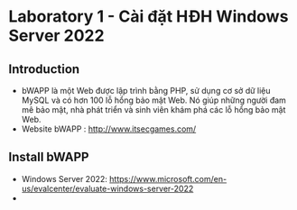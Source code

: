 # Laboratory 1 - Cài đặt HĐH Windows Server 2022
## Introduction
- bWAPP là một Web được lập trình bằng PHP, sử dụng cơ sở dữ liệu MySQL và có hơn 100 lỗ hổng bảo mật Web. Nó giúp những người đam mê bảo mật, nhà phát triển và sinh viên khám phá các lỗ hổng bảo mật Web.
- Website bWAPP : http://www.itsecgames.com/
## Install bWAPP
- Windows Server 2022: https://www.microsoft.com/en-us/evalcenter/evaluate-windows-server-2022
- 


